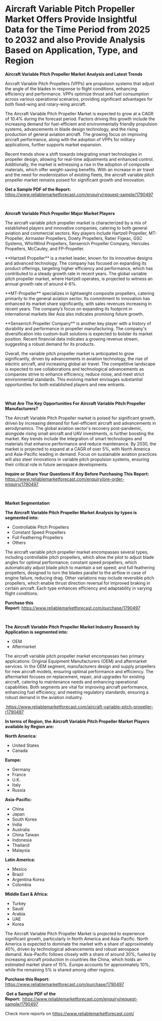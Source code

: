<p><h1>Aircraft Variable Pitch Propeller Market Offers Provide Insightful Data for the Time Period from 2025 to 2032 and also Provide Analysis Based on Application, Type, and Region</h1></p><p><strong>Aircraft Variable Pitch Propeller Market Analysis and Latest Trends</strong></p>
<p><p>Aircraft Variable Pitch Propellers (VPPs) are propulsion systems that adjust the angle of the blades in response to flight conditions, enhancing efficiency and performance. VPPs optimize thrust and fuel consumption across various operational scenarios, providing significant advantages for both fixed-wing and rotary-wing aircraft.</p><p>The Aircraft Variable Pitch Propeller Market is expected to grow at a CAGR of 10.4% during the forecast period. Factors driving this growth include the increasing demand for fuel-efficient and environmentally friendly propulsion systems, advancements in blade design technology, and the rising production of general aviation aircraft. The growing focus on improving aircraft performance, along with the adoption of VPPs for military applications, further supports market expansion. </p><p>Recent trends show a shift towards integrating smart technologies in propeller design, allowing for real-time adjustments and enhanced control. Additionally, the market is witnessing a rise in the adoption of composite materials, which offer weight-saving benefits. With an increase in air travel and the need for modernization of existing fleets, the aircraft variable pitch propeller market remains poised for significant growth and innovation.</p></p>
<p><strong>Get a Sample PDF of the Report:&nbsp;</strong> <a href="https://www.reliablemarketforecast.com/enquiry/request-sample/1790497?utm_campaign=3525&utm_medium=2&utm_source=Github&utm_content=ia&utm_term=30032025&utm_id=aircraft-variable-pitch-propeller">https://www.reliablemarketforecast.com/enquiry/request-sample/1790497</a></p>
<p>&nbsp;</p>
<p><strong>Aircraft Variable Pitch Propeller Major Market Players</strong></p>
<p><p>The aircraft variable pitch propeller market is characterized by a mix of established players and innovative companies, catering to both general aviation and commercial sectors. Key players include Hartzell Propeller, MT-Propeller, Airmaster Propellers, Dowty Propellers, Ratier Figeac, GSC Systems, WhirlWind Propellers, Sensenich Propeller Company, Hercules Propellers, McCauley, and FP-Propeller.</p><p>**Hartzell Propeller** is a market leader, known for its innovative designs and advanced technology. The company has focused on expanding its product offerings, targeting higher efficiency and performance, which has contributed to a steady growth rate in recent years. The global variable pitch propeller market, where Hartzell operates, is projected to witness an annual growth rate of around 4-6%.</p><p>**MT-Propeller** specializes in lightweight composite propellers, catering primarily to the general aviation sector. Its commitment to innovation has enhanced its market share significantly, with sales revenues increasing in recent years. The company’s focus on expanding its footprint in international markets like Asia also indicates promising future growth.</p><p>**Sensenich Propeller Company** is another key player with a history of durability and performance in propeller manufacturing. The company's diversification into custom-built solutions is expected to bolster its market position. Recent financial data indicates a growing revenue stream, suggesting a robust demand for its products.</p><p>Overall, the variable pitch propeller market is anticipated to grow significantly, driven by advancements in aviation technology, the rise of electric aircraft, and increasing global air travel. The competitive landscape is expected to see collaborations and technological advancements as companies strive to enhance efficiency, reduce noise, and meet strict environmental standards. This evolving market envisages substantial opportunities for both established players and new entrants.</p></p>
<p>&nbsp;</p>
<p><strong>What Are The Key Opportunities For Aircraft Variable Pitch Propeller Manufacturers?</strong></p>
<p><p>The Aircraft Variable Pitch Propeller market is poised for significant growth, driven by increasing demand for fuel-efficient aircraft and advancements in aerodynamics. The global aviation sector's recovery post-pandemic, alongside rising small aircraft and UAV investments, is further boosting the market. Key trends include the integration of smart technologies and materials that enhance performance and reduce maintenance. By 2030, the market is projected to expand at a CAGR of over 5%, with North America and Asia-Pacific leading in demand. Focus on sustainable aviation practices will also steer innovations in variable pitch propulsion systems, ensuring their critical role in future aerospace developments.</p></p>
<p><strong>Inquire or Share Your Questions If Any Before Purchasing This Report:</strong> <a href="https://www.reliablemarketforecast.com/enquiry/pre-order-enquiry/1790497?utm_campaign=3525&utm_medium=2&utm_source=Github&utm_content=ia&utm_term=30032025&utm_id=aircraft-variable-pitch-propeller">https://www.reliablemarketforecast.com/enquiry/pre-order-enquiry/1790497</a></p>
<p>&nbsp;</p>
<p><strong>Market Segmentation</strong></p>
<p><strong>The Aircraft Variable Pitch Propeller Market Analysis by types is segmented into:</strong></p>
<p><ul><li>Controllable Pitch Propellers</li><li>Constant Speed Propellers</li><li>Full Feathering Propellers</li><li>Others</li></ul></p>
<p><p>The aircraft variable pitch propeller market encompasses several types, including controllable pitch propellers, which allow the pilot to adjust blade angles for optimal performance; constant speed propellers, which automatically adjust blade pitch to maintain a set speed; and full feathering propellers, designed to turn the blades parallel to the airflow in case of engine failure, reducing drag. Other variations may include reversible pitch propellers, which enable thrust direction reversal for improved braking in certain aircraft. Each type enhances efficiency and adaptability in varying flight conditions.</p></p>
<p><strong>Purchase this Report:&nbsp;</strong><a href="https://www.reliablemarketforecast.com/purchase/1790497?utm_campaign=3525&utm_medium=2&utm_source=Github&utm_content=ia&utm_term=30032025&utm_id=aircraft-variable-pitch-propeller">https://www.reliablemarketforecast.com/purchase/1790497</a></p>
<p>&nbsp;</p>
<p><strong>The Aircraft Variable Pitch Propeller Market Industry Research by Application is segmented into:</strong></p>
<p><ul><li>OEM</li><li>Aftermarket</li></ul></p>
<p><p>The aircraft variable pitch propeller market encompasses two primary applications: Original Equipment Manufacturers (OEM) and aftermarket services. In the OEM segment, manufacturers design and supply propellers for new aircraft models, ensuring optimal performance and efficiency. The aftermarket focuses on replacement, repair, and upgrades for existing aircraft, catering to maintenance needs and enhancing operational capabilities. Both segments are vital for improving aircraft performance, enhancing fuel efficiency, and meeting regulatory standards, ensuring a robust demand in the aviation industry.</p></p>
<p><a href="https://www.reliablemarketforecast.com/aircraft-variable-pitch-propeller-r1790497?utm_campaign=3525&utm_medium=2&utm_source=Github&utm_content=ia&utm_term=30032025&utm_id=aircraft-variable-pitch-propeller">&nbsp;https://www.reliablemarketforecast.com/aircraft-variable-pitch-propeller-r1790497</a></p>
<p><strong>In terms of Region, the Aircraft Variable Pitch Propeller Market Players available by Region are:</strong></p>
<p>
    <p> <strong> North America: </strong>
        <ul>
            <li>United States</li>
            <li>Canada</li>
        </ul>
        </p> 
    <p> <strong> Europe: </strong>
        <ul>
            <li>Germany</li>
            <li>France</li>
            <li>U.K.</li>
            <li>Italy</li>
            <li>Russia</li>
        </ul>
        </p> 
    <p> <strong> Asia-Pacific: </strong>
        <ul>
            <li>China</li>
            <li>Japan</li>
            <li>South Korea</li>
            <li>India</li>
            <li>Australia</li>
            <li>China Taiwan</li>
            <li>Indonesia</li>
            <li>Thailand</li>
            <li>Malaysia</li>
        </ul>
        </p> 
    <p> <strong> Latin America: </strong>
        <ul>
            <li>Mexico</li>
            <li>Brazil</li>
            <li>Argentina Korea</li>
            <li>Colombia</li>
        </ul>
        </p> 
    <p> <strong> Middle East & Africa: </strong>
        <ul>
            <li>Turkey</li>
            <li>Saudi</li>
            <li>Arabia</li>
            <li>UAE</li>
            <li>Korea</li>
        </ul>
    </p>
    </p>
<p><p>The Aircraft Variable Pitch Propeller Market is projected to experience significant growth, particularly in North America and Asia-Pacific. North America is expected to dominate the market with a share of approximately 40%, driven by technological advancements and robust aerospace demand. Asia-Pacific follows closely with a share of around 30%, fueled by increasing aircraft production in countries like China, which holds an estimated market share of 15%. Europe accounts for approximately 10%, while the remaining 5% is shared among other regions.</p></p>
<p><strong>Purchase this Report: </strong><a href="https://www.reliablemarketforecast.com/purchase/1790497?utm_campaign=3525&utm_medium=2&utm_source=Github&utm_content=ia&utm_term=30032025&utm_id=aircraft-variable-pitch-propeller">https://www.reliablemarketforecast.com/purchase/1790497</a></p>
<p>&nbsp;<strong>Get a Sample PDF of the Report:&nbsp;&nbsp;</strong><a href="https://www.reliablemarketforecast.com/enquiry/request-sample/1790497?utm_campaign=3525&utm_medium=2&utm_source=Github&utm_content=ia&utm_term=30032025&utm_id=aircraft-variable-pitch-propeller">https://www.reliablemarketforecast.com/enquiry/request-sample/1790497</a></p>
<p><strong></strong></p>
<p>Check more reports on <a href="https://www.reliablemarketforecast.com/?utm_campaign=3525&utm_medium=2&utm_source=Github&utm_content=ia&utm_term=30032025&utm_id=aircraft-variable-pitch-propeller">https://www.reliablemarketforecast.com/</a></p>